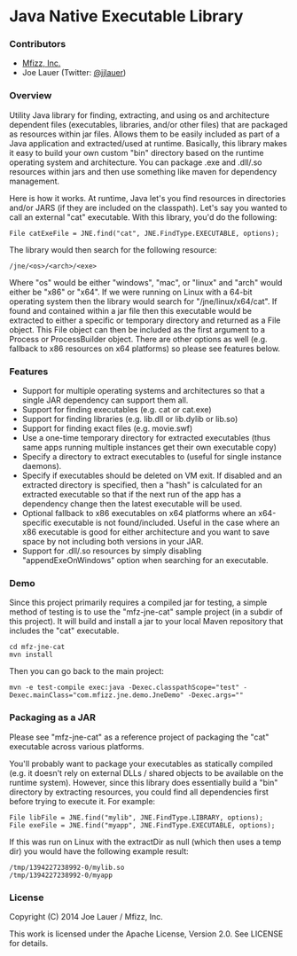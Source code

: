Java Native Executable Library
=================================

### Contributors

 - [Mfizz, Inc.](http://mfizz.com)
 - Joe Lauer (Twitter: [@jjlauer](http://twitter.com/jjlauer))

### Overview

Utility Java library for finding, extracting, and using os and architecture
dependent files (executables, libraries, and/or other files) that are packaged
as resources within jar files. Allows them to be easily included as part of a
Java application and extracted/used at runtime. Basically, this library makes
it easy to build your own custom "bin" directory based on the runtime operating
system and architecture.  You can package .exe and .dll/.so resources within
jars and then use something like maven for dependency management.

Here is how it works. At runtime, Java let's you find resources in directories
and/or JARS (if they are included on the classpath). Let's say you wanted to call
an external "cat" executable. With this library, you'd do the following:

    File catExeFile = JNE.find("cat", JNE.FindType.EXECUTABLE, options);

The library would then search for the following resource:

    /jne/<os>/<arch>/<exe>

Where "os" would be either "windows", "mac", or "linux" and "arch" would either
be "x86" or "x64". If we were running on Linux with a 64-bit operating system
then the library would search for "/jne/linux/x64/cat". If found and contained
within a jar file then this executable would be extracted to either a specific
or temporary directory and returned as a File object. This File object can then
be included as the first argument to a Process or ProcessBuilder object. There
are other options as well (e.g. fallback to x86 resources on x64 platforms) so
please see features below.

### Features

 - Support for multiple operating systems and architectures so that a single
   JAR dependency can support them all.
 - Support for finding executables (e.g. cat or cat.exe)
 - Support for finding libraries (e.g. lib.dll or lib.dylib or lib.so)
 - Support for finding exact files (e.g. movie.swf)
 - Use a one-time temporary directory for extracted executables (thus same apps
   running multiple instances get their own executable copy)
 - Specify a directory to extract executables to (useful for single instance
   daemons).
 - Specify if executables should be deleted on VM exit. If disabled and an
   extracted directory is specified, then a "hash" is calculated for an extracted
   executable so that if the next run of the app has a dependency change then
   the latest executable will be used.
 - Optional fallback to x86 executables on x64 platforms where an x64-specific
   executable is not found/included.  Useful in the case where an x86 executable
   is good for either architecture and you want to save space by not including both
   versions in your JAR.
 - Support for .dll/.so resources by simply disabling "appendExeOnWindows" option
   when searching for an executable.

### Demo

Since this project primarily requires a compiled jar for testing, a simple method
of testing is to use the "mfz-jne-cat" sample project (in a subdir of this project).
It will build and install a jar to your local Maven repository that includes
the "cat" executable.

    cd mfz-jne-cat
    mvn install

Then you can go back to the main project:

    mvn -e test-compile exec:java -Dexec.classpathScope="test" -Dexec.mainClass="com.mfizz.jne.demo.JneDemo" -Dexec.args=""

### Packaging as a JAR

Please see "mfz-jne-cat" as a reference project of packaging the "cat"
executable across various platforms.

You'll probably want to package your executables as statically compiled (e.g. it
doesn't rely on external DLLs / shared objects to be available on the runtime system).
However, since this library does essentially build a "bin" directory by extracting
resources, you could find all dependencies first before trying to execute it.
For example:

    File libFile = JNE.find("mylib", JNE.FindType.LIBRARY, options);
    File exeFile = JNE.find("myapp", JNE.FindType.EXECUTABLE, options);

If this was run on Linux with the extractDir as null (which then uses a temp dir)
you would have the following example result:

    /tmp/1394227238992-0/mylib.so
    /tmp/1394227238992-0/myapp

### License

Copyright (C) 2014 Joe Lauer / Mfizz, Inc.

This work is licensed under the Apache License, Version 2.0. See LICENSE for details.
